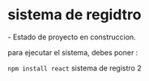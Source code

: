 <h1> sistema de regidtro</h1>  
- Estado de proyecto en construccion.

para ejecutar el sistema, debes poner :


```npm install react```
sistema de registro 2
